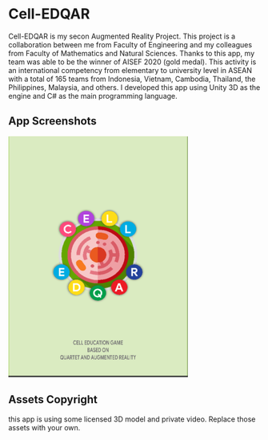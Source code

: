 Cell-EDQAR
==========

Cell-EDQAR is my secon Augmented Reality Project. This project is a collaboration between me from Faculty of Engineering and my colleagues from Faculty of Mathematics and Natural Sciences. Thanks to this app, my team was able to be the winner of AISEF 2020 (gold medal). This activity is an international competency from elementary to university level in ASEAN with a total of 165 teams from Indonesia, Vietnam, Cambodia, Thailand, the Philippines, Malaysia, and others. I developed this app using Unity 3D as the engine and C# as the main programming language.

App Screenshots 
---------------

![Splash Screen](screenshots/1_splashscreen.png "Splash Screen")

Assets Copyright
----------------

this app is using some licensed 3D model and private video. Replace those assets with your own.
